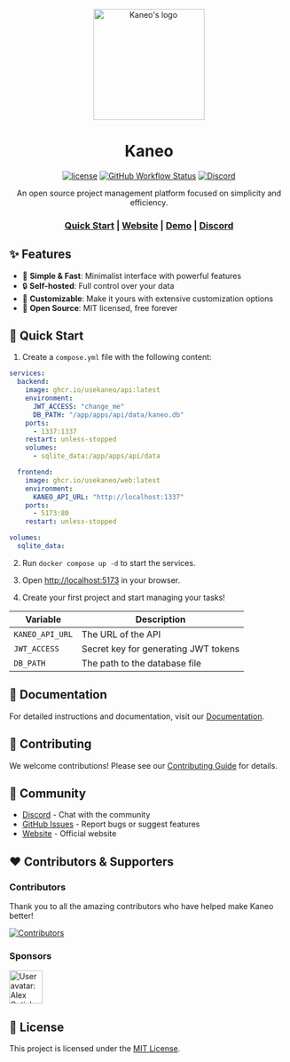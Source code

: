 <p align="center">
  <a href="https://kaneo.app">
    <img src="https://assets.kaneo.app/logo-mono-rounded.png" alt="Kaneo's logo" width="200" />
  </a>
</p>

<h1 align="center">Kaneo</h1>

<div align="center">

[![license](https://img.shields.io/badge/license-MIT-blue.svg)](LICENSE)
[![GitHub Workflow Status](https://img.shields.io/github/actions/workflow/status/usekaneo/kaneo/ci.yml?branch=main)](https://github.com/usekaneo/kaneo/actions)
[![Discord](https://img.shields.io/discord/1326250681530843178?color=7389D8&label=&logo=discord&logoColor=ffffff)](https://discord.gg/rU4tSyhXXU)

</div>

<p align="center">An open source project management platform focused on simplicity and efficiency.</p>

<div align="center">
  <h3>
    <a href="https://kaneo.app/quick-start">Quick Start</a>
    <span> | </span>
    <a href="https://kaneo.app">Website</a>
    <span> | </span>
    <a href="https://demo.kaneo.app">Demo</a>
    <span> | </span>
    <a href="https://discord.gg/rU4tSyhXXU">Discord</a>
  </h3>
</div>

## ✨ Features

- 🚀 **Simple & Fast**: Minimalist interface with powerful features
- 🔒 **Self-hosted**: Full control over your data
- 🎨 **Customizable**: Make it yours with extensive customization options
- 🤝 **Open Source**: MIT licensed, free forever

## 🚀 Quick Start

1. Create a `compose.yml` file with the following content:

```yaml
services:
  backend:
    image: ghcr.io/usekaneo/api:latest
    environment:
      JWT_ACCESS: "change_me"
      DB_PATH: "/app/apps/api/data/kaneo.db"
    ports:
      - 1337:1337
    restart: unless-stopped
    volumes:
      - sqlite_data:/app/apps/api/data

  frontend:
    image: ghcr.io/usekaneo/web:latest
    environment:
      KANEO_API_URL: "http://localhost:1337"
    ports:
      - 5173:80
    restart: unless-stopped

volumes:
  sqlite_data:
```

2. Run `docker compose up -d` to start the services.

3. Open [http://localhost:5173](http://localhost:5173) in your browser.

4. Create your first project and start managing your tasks!

| Variable | Description |
| -------- | ----------- |
| `KANEO_API_URL` | The URL of the API |
| `JWT_ACCESS` | Secret key for generating JWT tokens |
| `DB_PATH` | The path to the database file |

## 📖 Documentation

For detailed instructions and documentation, visit our [Documentation](https://kaneo.app/quick-start).

## 🤝 Contributing

We welcome contributions! Please see our [Contributing Guide](CONTRIBUTING.md) for details.

## 💬 Community

- [Discord](https://discord.gg/rU4tSyhXXU) - Chat with the community
- [GitHub Issues](https://github.com/usekaneo/kaneo/issues) - Report bugs or suggest features
- [Website](https://kaneo.app) - Official website

## ❤️ Contributors & Supporters

### Contributors

Thank you to all the amazing contributors who have helped make Kaneo better!

<a href="https://github.com/usekaneo/kaneo/graphs/contributors">
  <img src="https://contrib.rocks/image?repo=usekaneo/kaneo" alt="Contributors" />
</a>

### Sponsors

<!-- sponsors --><a href="https://github.com/alexgutjahr"><img src="https:&#x2F;&#x2F;github.com&#x2F;alexgutjahr.png" width="60px" alt="User avatar: Alex Gutjahr" /></a><!-- sponsors -->

## 📝 License

This project is licensed under the [MIT License](LICENSE).
